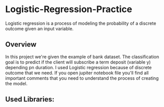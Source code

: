 # Logistic-Regression-Practice
Logistic regression is a process of modeling the probability of a discrete outcome given an input variable.

## Overview
In this project we're given the example of bank dataset. The classification goal is to predict if the client will subscribe a term deposit (variable y) depending pn duration.
I used Logistic regression because of discrete outcome that we need. If you open jupiter notebook file you'll find all important comments that you need to understand the process
of creating the model.

## Used Libraries:
